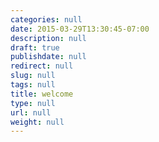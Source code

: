```yaml
---
categories: null
date: 2015-03-29T13:30:45-07:00
description: null
draft: true
publishdate: null
redirect: null
slug: null
tags: null
title: welcome
type: null
url: null
weight: null
---
```


